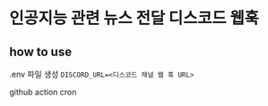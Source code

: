 # 인공지능 관련 뉴스 전달 디스코드 웹훅

## how to use
.env 파일 생성
`DISCORD_URL=<디스코드 채널 웹 훅 URL>`

github action cron